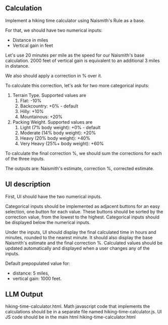 ## Calculation

Implement a hiking time calculator using Naismith's Rule as a base.

For that, we should have two numerical inputs: 
- Distance in miles
- Vertical gain in feet

Let's use 20 minutes per mile as the speed for our Naismith's base calculation.
2000 feet of vertical gain is equivalent to an additional 3 miles in distance.

We also should apply a correction in % over it.

To calculate this correction, let's ask for two more categorical inputs:
1. Terrain Type. Supported values are
    1. Flat: -10%
    2. Backcountry: +0% - default
    3. Hilly: +10%
    4. Mountainous: +20%
2. Packing Weight. Supported values are
    1. Light (7% body weight): +0% - default
    2. Moderate (14% body weight): +20%
    3. Heavy (20% body weight): +40%
    4. Very Heavy (25%+ body weight): +60%

To calculate the final correction %, we should sum the corrections for each of the three inputs.

The outputs are: Naismith's estimate, correction %, corrected estimate.

## UI description

First, UI should have the two numerical inputs.

Categorical inputs should be implemented as adjacent buttons for an easy selection, one button for each value.
These buttons should be sorted by the correction value, from the lowest to the highest.
Categorical inputs should be displayed below the numerical inputs.

Under the inputs, 
UI should display the final calculated time in hours and minutes, rounded to the nearest minute.
It should also display the base Naismith's estimate and the final correction %.
Calculated values should be updated automatically and displayed when a user changes any of the inputs.

Default prepopulated value for:
- distance: 5 miles, 
- vertical gain: 1000 feet.

## LLM Output
hiking-time-calculator.html.
Math javascript code that implements the calculations should be 
in a separate file named hiking-time-calculator.js. UI JS code should be in the main html
hiking-time-calculator.html